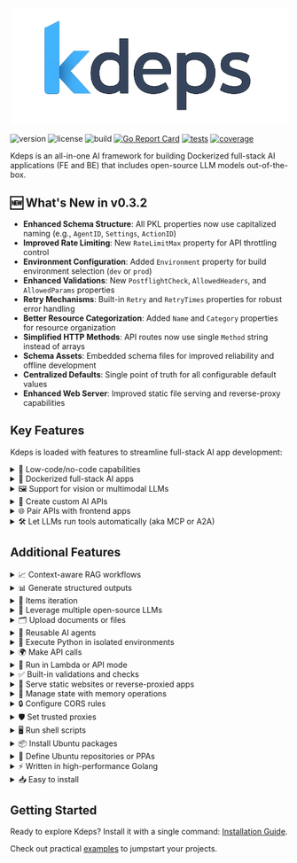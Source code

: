 <p align="center">
  <img src="./docs/public/logo.png" width="500" />
</p>

![version](https://img.shields.io/github/v/tag/kdeps/kdeps?style=flat-square&label=version)
![license](https://img.shields.io/github/license/kdeps/kdeps?style=flat-square)
![build](https://img.shields.io/github/actions/workflow/status/kdeps/kdeps/build-test.yml?branch=main&style=flat-square)
[![Go Report Card](https://goreportcard.com/badge/github.com/kdeps/kdeps)](https://goreportcard.com/report/github.com/kdeps/kdeps)
[![tests](https://img.shields.io/endpoint?style=flat-square&url=https://gist.githubusercontent.com/jjuliano/ce695f832cd51d014ae6d37353311c59/raw/kdeps-go-tests.json)](https://github.com/kdeps/kdeps/actions/workflows/build-test.yml)
[![coverage](https://img.shields.io/endpoint?style=flat-square&url=https://gist.githubusercontent.com/jjuliano/ce695f832cd51d014ae6d37353311c59/raw/kdeps-go-coverage.json)](https://github.com/kdeps/kdeps/actions/workflows/build-test.yml)

Kdeps is an all-in-one AI framework for building Dockerized full-stack AI applications (FE and BE) that includes
open-source LLM models out-of-the-box.

## 🆕 What's New in v0.3.2

- **Enhanced Schema Structure**: All PKL properties now use capitalized naming (e.g., `AgentID`, `Settings`, `ActionID`)
- **Improved Rate Limiting**: New `RateLimitMax` property for API throttling control
- **Environment Configuration**: Added `Environment` property for build environment selection (`dev` or `prod`)
- **Enhanced Validations**: New `PostflightCheck`, `AllowedHeaders`, and `AllowedParams` properties
- **Retry Mechanisms**: Built-in `Retry` and `RetryTimes` properties for robust error handling
- **Better Resource Categorization**: Added `Name` and `Category` properties for resource organization
- **Simplified HTTP Methods**: API routes now use single `Method` string instead of arrays
- **Schema Assets**: Embedded schema files for improved reliability and offline development
- **Centralized Defaults**: Single point of truth for all configurable default values
- **Enhanced Web Server**: Improved static file serving and reverse-proxy capabilities

## Key Features

Kdeps is loaded with features to streamline full-stack AI app development:

<details>
  <summary>🧩 Low-code/no-code capabilities</summary>
  Build <a href="https://kdeps.com/getting-started/configuration/workflow.html">operational full-stack AI apps</a>, enabling accessible development for non-technical users.

```pkl
// workflow.pkl
amends "package://schema.kdeps.com/core@0.3.2#/Workflow.pkl"

AgentID = "ticketResolutionAgent"
Description = "Automates customer support ticket resolution with LLM responses."
Version = "1.0.0"
TargetActionID = "responseResource"
Settings {
  RateLimitMax = 100
  Environment = "dev"
  APIServerMode = true
  APIServer {
    HostIP = "127.0.0.1"
    PortNum = 3000
    Routes {
      new { 
        Path = "/api/v1/ticket"
        Methods { "POST" }
        ActionID = "responseResource"
      }
    }
    CORS { 
      EnableCORS = true
      AllowOrigins { "http://localhost:8080" }
    }
  }
  AgentSettings {
    Timezone = "Etc/UTC"
    Models { "llama3.2:1b" }
    OllamaTagVersion = "0.8.0"
  }
}
```

```pkl
// resources/fetch_data.pkl
amends "package://schema.kdeps.com/core@0.3.2#/Resource.pkl"

ActionID = "httpFetchResource"
Name = "CRM Fetch"
Description = "Fetches ticket data via CRM API."
Category = "integration"
Run {
  RestrictToHTTPMethods { "POST" }
  RestrictToRoutes { "/api/v1/ticket" }
  AllowedHeaders { "Authorization"; "Content-Type" }
  AllowedParams { "ticket_id" }
  PreflightCheck {
    Validations { "@(request.data().ticket_id)" != "" }
    Retry = true
    RetryTimes = 3
  }
  HTTPClient {
    Method = "GET"
    URL = "https://crm.example.com/api/ticket/@(request.data().ticket_id)"
    Headers { ["Authorization"] = "Bearer @(session.getRecord('crm_token'))" }
    TimeoutDuration = 30.s
  }
}
```

```pkl
// resources/llm.pkl
amends "package://schema.kdeps.com/core@0.3.2#/Resource.pkl"

ActionID = "llmResource"
Name = "LLM Ticket Response"
Description = "Generates responses for customer tickets."
Category = "ai"
Requires { "httpFetchResource" }
Run {
  RestrictToHTTPMethods { "POST" }
  RestrictToRoutes { "/api/v1/ticket" }
  PreflightCheck {
    Validations { "@(request.data().query)" != "" }
    Retry = false
    RetryTimes = 1
  }
  PostflightCheck {
    Validations { "@(llm.response('llmResource').response_text)" != "" }
    Retry = true
    RetryTimes = 2
  }
  Chat {
    Model = "llama3.2:1b"
    Role = "assistant"
    Prompt = "Provide a professional response to the customer query: @(request.data().query)"
    Scenario {
      new { Role = "system"; Prompt = "You are a customer support assistant. Be polite and concise." }
      new { Role = "system"; Prompt = "Ticket data: @(client.responseBody("httpFetchResource"))" }
    }
    JSONResponse = true
    JSONResponseKeys { "response_text" }
    TimeoutDuration = 60.s
  }
}
```

```pkl
// resources/response.pkl
amends "package://schema.kdeps.com/core@0.3.2#/Resource.pkl"

ActionID = "responseResource"
Name = "API Response"
Description = "Returns ticket resolution response."
Category = "output"
Requires { "llmResource" }
Run {
  RestrictToHTTPMethods { "POST" }
  RestrictToRoutes { "/api/v1/ticket" }
  APIResponse {
    Success = true
    Response {
      Data { "@(llm.response('llmResource'))" }
    }
    Meta { 
      Headers { ["Content-Type"] = "application/json" }
    }
  }
}
```
</details>

<details>
  <summary>🐳 Dockerized full-stack AI apps</summary>
  Build applications with <a href="https://kdeps.com/getting-started/introduction/quickstart.html#quickstart">batteries included</a> for seamless development and deployment, as detailed in the <a href="https://kdeps.com/getting-started/configuration/workflow.html#ai-agent-settings">AI agent settings</a>.

```pkl
# Creating a Docker image of the kdeps AI agent is easy!
# First, package the AI agent project.
$ kdeps package tickets-ai/
INFO kdeps package created package-file=tickets-ai-1.0.0.kdeps
# Then build a docker image and run.
$ kdeps run tickets-ai-1.0.0.kdeps
# It also creates a Docker compose configuration file.
```

```pkl
# docker-compose.yml
version: '3.8'
services:
  kdeps-tickets-ai-cpu:
    image: kdeps-tickets-ai:1.0.0
    ports:
      - "127.0.0.1:3000"
    restart: on-failure
    volumes:
      - ollama:/root/.ollama
      - kdeps:/.kdeps
volumes:
  ollama:
    external:
      name: ollama
  kdeps:
    external:
      name: kdeps
```
</details>

<details>
  <summary>🖼️ Support for vision or multimodal LLMs</summary>
  Process text, images, and other data types in a single workflow with <a href="https://kdeps.com/getting-started/resources/multimodal.html">vision or multimodal LLMs</a>.

```pkl
// workflow.pkl
amends "package://schema.kdeps.com/core@0.3.2#/Workflow.pkl"

AgentID = "visualTicketAnalyzer"
Description = "Analyzes images in support tickets for defects using a vision model."
Version = "1.0.0"
TargetActionID = "responseResource"
Settings {
  RateLimitMax = 50
  Environment = "dev"
  APIServerMode = true
  APIServer {
    HostIP = "127.0.0.1"
    PortNum = 3000
    Routes {
      new { 
        Path = "/api/v1/visual-ticket"
        Methods { "POST" }
        ActionID = "responseResource"
      }
    }
    CORS { 
      EnableCORS = true
      AllowOrigins { "http://localhost:8080" }
    }
  }
  AgentSettings {
    Timezone = "Etc/UTC"
    Models { "llama3.2-vision" }
    OllamaTagVersion = "0.8.0"
  }
}
```

```pkl
// resources/fetch_data.pkl
amends "package://schema.kdeps.com/core@0.3.2#/Resource.pkl"

ActionID = "httpFetchResource"
Name = "CRM Fetch"
Description = "Fetches ticket data via CRM API."
Category = "integration"
Run {
  RestrictToHTTPMethods { "POST" }
  RestrictToRoutes { "/api/v1/visual-ticket" }
  AllowedParams { "ticket_id" }
  PreflightCheck {
    Validations { "@(request.data().ticket_id)" != "" }
    Retry = true
    RetryTimes = 3
  }
  HTTPClient {
    Method = "GET"
    URL = "https://crm.example.com/api/ticket/@(request.data().ticket_id)"
    Headers { ["Authorization"] = "Bearer @(session.getRecord('crm_token'))" }
    TimeoutDuration = 30.s
  }
}
```

```pkl
// resources/llm.pkl
amends "package://schema.kdeps.com/core@0.3.2#/Resource.pkl"

ActionID = "llmResource"
Name = "Visual Defect Analyzer"
Description = "Analyzes ticket images for defects."
Category = "ai"
Requires { "httpFetchResource" }
Run {
  RestrictToHTTPMethods { "POST" }
  RestrictToRoutes { "/api/v1/visual-ticket" }
  AllowedHeaders { "Content-Type" }
  PreflightCheck {
    Validations { "@(request.filecount())" > 0 }
    Retry = false
    RetryTimes = 1
  }
  PostflightCheck {
    Validations { "@(llm.response('llmResource').defect_description)" != "" }
    Retry = true
    RetryTimes = 2
  }
  Chat {
    Model = "llama3.2-vision"
    Role = "assistant"
    Prompt = "Analyze the image for product defects and describe any issues found."
    Files { "@(request.files()[0])" }
    Scenario {
      new { Role = "system"; Prompt = "You are a support assistant specializing in visual defect detection." }
      new { Role = "system"; Prompt = "Ticket data: @(client.responseBody("httpFetchResource"))" }
    }
    JSONResponse = true
    JSONResponseKeys { "defect_description"; "severity" }
    TimeoutDuration = 60.s
  }
}
```

```pkl
// resources/response.pkl
amends "package://schema.kdeps.com/core@0.3.2#/Resource.pkl"

ActionID = "responseResource"
Name = "API Response"
Description = "Returns defect analysis result."
Category = "output"
Requires { "llmResource" }
Run {
  RestrictToHTTPMethods { "POST" }
  RestrictToRoutes { "/api/v1/visual-ticket" }
  APIResponse {
    Success = true
    Response {
      Data { "@(llm.response('llmResource'))" }
    }
    Meta { 
      Headers { ["Content-Type"] = "application/json" }
    }
  }
}
```
</details>

<details>
  <summary>🔌 Create custom AI APIs</summary>
  Serve <a href="https://kdeps.com/getting-started/configuration/workflow.html#llm-models">open-source LLMs</a> through custom <a href="https://kdeps.com/getting-started/configuration/workflow.html#api-server-settings">AI APIs</a> for robust AI-driven applications.
</details>

<details>
  <summary>🌐 Pair APIs with frontend apps</summary>
  Integrate with frontend apps like Streamlit, NodeJS, and more for interactive AI-driven user interfaces, as outlined in <a href="https://kdeps.com/getting-started/configuration/workflow.html#web-server-settings">web server settings</a>.

```pkl
// workflow.pkl
amends "package://schema.kdeps.com/core@0.3.2#/Workflow.pkl"

AgentID = "frontendAIApp"
Description = "Pairs an AI API with a Streamlit frontend for text summarization."
Version = "1.0.0"
TargetActionID = "responseResource"
Settings {
  RateLimitMax = 200
  Environment = "dev"
  APIServerMode = true
  WebServerMode = true
  APIServer {
    HostIP = "127.0.0.1"
    PortNum = 3000
    Routes {
      new { 
        Path = "/api/v1/summarize"
        Methods { "POST" }
        ActionID = "responseResource"
      }
    }
  }
  WebServer {
    HostIP = "127.0.0.1"
    PortNum = 8501
    Routes {
      new {
        Path = "/app"
        PublicPath = "/fe/1.0.0/web/"
        ServerType = "app"
        AppPort = 8501
        Command = "streamlit run app.py"
      }
    }
  }
  AgentSettings {
    Timezone = "Etc/UTC"
    PythonPackages { "streamlit" }
    Models { "llama3.2:1b" }
    OllamaTagVersion = "0.8.0"
  }
}
```

```pkl
// data/fe/web/app.py (Streamlit frontend)
import streamlit as st
import requests

st.title("Text Summarizer")
text = st.text_area("Enter text to summarize")
if st.button("Summarize"):
  response = requests.post("http://localhost:3000/api/v1/summarize", json={"text": text})
  if response.ok:
    st.write(response.json()['response']['data']['summary'])
  else:
    st.error("Error summarizing text")
```

```pkl
// resources/llm.pkl
amends "package://schema.kdeps.com/core@0.3.2#/Resource.pkl"

ActionID = "llmResource"
Name = "Text Summarizer"
Description = "Summarizes input text using an LLM."
Category = "ai"
Run {
  RestrictToHTTPMethods { "POST" }
  RestrictToRoutes { "/api/v1/summarize" }
  AllowedParams { "text" }
  PreflightCheck {
    Validations { "@(request.data().text)" != "" }
    Retry = false
    RetryTimes = 1
  }
  Chat {
    Model = "llama3.2:1b"
    Role = "assistant"
    Prompt = "Summarize this text in 50 words or less: @(request.data().text)"
    JSONResponse = true
    JSONResponseKeys { "summary" }
    TimeoutDuration = 60.s
  }
}
```
</details>

<details>
  <summary>🛠️ Let LLMs run tools automatically (aka MCP or A2A)</summary>
  Enhance functionality through scripts and sequential tool pipelines with <a href="https://kdeps.com/getting-started/resources/llm.html#tools-configuration">external tools and chained tool workflows</a>.

```pkl
// workflow.pkl
amends "package://schema.kdeps.com/core@0.3.2#/Workflow.pkl"

AgentID = "toolChainingAgent"
Description = "Uses LLM to query a database and generate a report via tools."
Version = "1.0.0"
TargetActionID = "responseResource"
Settings {
  RateLimitMax = 50
  Environment = "dev"
  APIServerMode = true
  APIServer {
    HostIP = "127.0.0.1"
    PortNum = 3000
    Routes {
      new { 
        Path = "/api/v1/report"
        Methods { "POST" }
        ActionID = "responseResource"
      }
    }
  }
  AgentSettings {
    Timezone = "Etc/UTC"
    Models { "llama3.2:1b" }
    OllamaTagVersion = "0.8.0"
  }
}
```

```pkl
// resources/llm.pkl
amends "package://schema.kdeps.com/core@0.3.2#/Resource.pkl"

ActionID = "llmResource"
Name = "Report Generator"
Description = "Generates a report using a database query tool."
Category = "analytics"
Run {
  RestrictToHTTPMethods { "POST" }
  RestrictToRoutes { "/api/v1/report" }
  AllowedParams { "date_range" }
  PreflightCheck {
    Validations { "@(request.params("date_range"))" != "" }
    Retry = false
    RetryTimes = 1
  }
  Chat {
    Model = "llama3.2:1b"
    Role = "assistant"
    Prompt = "Generate a sales report based on database query results. Date range: @(request.params("date_range"))"
    Tools {
      new {
        Name = "query_sales_db"
        Script = "@(data.filepath('tools/1.0.0', 'query_sales.py'))"
        Description = "Queries the sales database for recent transactions"
        Parameters {
          ["date_range"] { Required = true; Type = "string"; Description = "Date range for query (e.g., '2025-01-01:2025-05-01')" }
        }
      }
    }
    JSONResponse = true
    JSONResponseKeys { "report" }
    TimeoutDuration = 60.s
  }
}
```

```pkl
// data/tools/query_sales.py
import sqlite3
import sys

def query_sales(date_range):
  start, end = date_range.split(':')
  conn = sqlite3.connect('sales.db')
  cursor = conn.execute("SELECT * FROM transactions WHERE date BETWEEN ? AND ?", (start, end))
  results = cursor.fetchall()
  conn.close()
  return results

print(query_sales(sys.argv[1]))
```
</details>

## Additional Features

<details>
  <summary>📈 Context-aware RAG workflows</summary>
  Enable accurate, knowledge-intensive tasks with <a href="https://kdeps.com/getting-started/resources/kartographer.html">RAG workflows</a>.
</details>

<details>
  <summary>📊 Generate structured outputs</summary>
  Create consistent, machine-readable responses from LLMs, as described in the <a href="https://kdeps.com/getting-started/resources/llm.html#chat-block">chat block documentation</a>.

```pkl
// workflow.pkl
amends "package://schema.kdeps.com/core@0.3.2#/Workflow.pkl"

AgentID = "structuredOutputAgent"
Description = "Generates structured JSON responses from LLM."
Version = "1.0.0"
TargetActionID = "responseResource"
Settings {
  RateLimitMax = 100
  Environment = "dev"
  APIServerMode = true
  APIServer {
    HostIP = "127.0.0.1"
    PortNum = 3000
    Routes {
      new { 
        Path = "/api/v1/structured"
        Methods { "POST" }
        ActionID = "responseResource"
      }
    }
  }
  AgentSettings {
    Timezone = "Etc/UTC"
    Models { "llama3.2:1b" }
    OllamaTagVersion = "0.8.0"
  }
}
```

```pkl
// resources/llm.pkl
amends "package://schema.kdeps.com/core@0.3.2#/Resource.pkl"

ActionID = "llmResource"
Name = "Structured Response Generator"
Description = "Generates structured JSON output."
Category = "analytics"
Run {
  RestrictToHTTPMethods { "POST" }
  RestrictToRoutes { "/api/v1/structured" }
  AllowedParams { "text" }
  PreflightCheck {
    Validations { "@(request.data().text)" != "" }
    Retry = false
    RetryTimes = 1
  }
  Chat {
    Model = "llama3.2:1b"
    Role = "assistant"
    Prompt = "Analyze this text and return a structured response: @(request.data().text)"
    JSONResponse = true
    JSONResponseKeys { "summary"; "keywords" }
    TimeoutDuration = 60.s
  }
}
```
</details>

<details>
  <summary>🔄 Items iteration</summary>
  Iterate over multiple items in a resource to process them sequentially, using <a href="https://kdeps.com/getting-started/resources/items.html">items iteration</a> with `item.current()`, `item.prev()`, and `item.next()`.

```pkl
// workflow.pkl
amends "package://schema.kdeps.com/core@0.3.2#/Workflow.pkl"

AgentID = "mtvScenarioGenerator"
Description = "Generates MTV video scenarios based on song lyrics."
Version = "1.0.0"
TargetActionID = "responseResource"
Settings {
  RateLimitMax = 100
  Environment = "dev"
  APIServerMode = true
  APIServer {
    HostIP = "127.0.0.1"
    PortNum = 3000
    Routes {
      new { 
        Path = "/api/v1/mtv-scenarios"
        Methods { "GET" }
        ActionID = "responseResource"
      }
    }
    CORS { 
      EnableCORS = true
      AllowOrigins { "http://localhost:8080" }
    }
  }
  AgentSettings {
    Timezone = "Etc/UTC"
    Models { "llama3.2:1b" }
    OllamaTagVersion = "0.8.0"
  }
}
```

```pkl
// resources/llm.pkl
amends "package://schema.kdeps.com/core@0.3.2#/Resource.pkl"

ActionID = "llmResource"
Name = "MTV Scenario Generator"
Description = "Generates MTV video scenarios for song lyrics."
Category = "ai"
Items {
  "A long, long time ago"
  "I can still remember"
  "How that music used to make me smile"
  "And I knew if I had my chance"
}
Run {
  RestrictToHTTPMethods { "GET" }
  RestrictToRoutes { "/api/v1/mtv-scenarios" }
  SkipCondition {
    "@(item.current())" == "And I knew if I had my chance" // Skip this lyric
  }
  Chat {
    Model = "llama3.2:1b"
    Role = "assistant"
    Prompt = """
    Based on the lyric @(item.current()) from the song "American Pie," generate a suitable scenario for an MTV music video. The scenario should include a vivid setting, key visual elements, and a mood that matches the lyric's tone.
    """
    Scenario {
      new { Role = "system"; Prompt = "You are a creative director specializing in music video production." }
    }
    JSONResponse = true
    JSONResponseKeys { "setting"; "visual_elements"; "mood" }
    TimeoutDuration = 60.s
  }
}
```

```pkl
// resources/response.pkl
amends "package://schema.kdeps.com/core@0.3.2#/Resource.pkl"

ActionID = "responseResource"
Name = "API Response"
Description = "Returns MTV video scenarios."
Category = "output"
Requires { "llmResource" }
Run {
  RestrictToHTTPMethods { "GET" }
  RestrictToRoutes { "/api/v1/mtv-scenarios" }
  APIResponse {
    Success = true
    Response {
      Data { "@(llm.response('llmResource'))" }
    }
    Meta { 
      Headers { ["Content-Type"] = "application/json" }
    }
  }
}
```
</details>

<details>
  <summary>🤖 Leverage multiple open-source LLMs</summary>
  Use LLMs from <a href="https://kdeps.com/getting-started/configuration/workflow.html#llm-models">Ollama</a> and <a href="https://github.com/kdeps/examples/tree/main/huggingface_imagegen_api">Huggingface</a> for diverse AI capabilities.

```pkl
// workflow.pkl
amends "package://schema.kdeps.com/core@0.3.2#/Workflow.pkl"

AgentSettings {
  Models {
    "tinydolphin"
    "llama3.3"
    "llama3.2-vision"
    "llama3.2:1b"
    "mistral"
    "gemma"
  }
}
```
</details>

<details>
  <summary>🗂️ Upload documents or files</summary>
  Process documents for LLM analysis, ideal for document analysis tasks, as shown in the <a href="https://kdeps.com/getting-started/tutorials/files.html">file upload tutorial</a>.

```pkl
// workflow.pkl
amends "package://schema.kdeps.com/core@0.3.2#/Workflow.pkl"

AgentID = "docAnalysisAgent"
Description = "Analyzes uploaded documents with LLM."
Version = "1.0.0"
TargetActionID = "responseResource"
Settings {
  RateLimitMax = 100
  Environment = "dev"
  APIServerMode = true
  APIServer {
    HostIP = "127.0.0.1"
    PortNum = 3000
    Routes {
      new { 
        Path = "/api/v1/doc-analyze"
        Methods { "POST" }
        ActionID = "responseResource"
      }
    }
  }
  AgentSettings {
    Timezone = "Etc/UTC"
    Models { "llama3.2-vision" }
    OllamaTagVersion = "0.8.0"
  }
}
```

```pkl
// resources/llm.pkl
amends "package://schema.kdeps.com/core@0.3.2#/Resource.pkl"

ActionID = "llmResource"
Name = "Document Analyzer"
Description = "Extracts text from uploaded documents."
Category = "ai"
Run {
  RestrictToHTTPMethods { "POST" }
  RestrictToRoutes { "/api/v1/doc-analyze" }
  PreflightCheck {
    Validations { "@(request.filecount())" > 0 }
    Retry = false
    RetryTimes = 1
  }
  Chat {
    Model = "llama3.2-vision"
    Role = "assistant"
    Prompt = "Extract key information from this document."
    Files { "@(request.files()[0])" }
    JSONResponse = true
    JSONResponseKeys { "key_info" }
    TimeoutDuration = 60.s
  }
}
```
</details>

<details>
  <summary>🔄 Reusable AI agents</summary>
  Create flexible workflows with <a href="https://kdeps.com/getting-started/resources/remix.html">reusable AI agents</a>.

```pkl
// workflow.pkl
amends "package://schema.kdeps.com/core@0.3.2#/Workflow.pkl"

AgentID = "docAnalysisAgent"
Description = "Analyzes uploaded documents with LLM."
Version = "1.0.0"
TargetActionID = "responseResource"
Workflows { "@ticketResolutionAgent" }
Settings {
  RateLimitMax = 100
  Environment = "dev"
  APIServerMode = true
  APIServer {
    HostIP = "127.0.0.1"
    PortNum = 3000
    Routes {
      new { 
        Path = "/api/v1/doc-analyze"
        Methods { "POST" }
        ActionID = "responseResource"
      }
    }
  }
  AgentSettings {
    Timezone = "Etc/UTC"
    Models { "llama3.2-vision" }
    OllamaTagVersion = "0.8.0"
  }
}
```

```pkl
// resources/response.pkl
amends "package://schema.kdeps.com/core@0.3.2#/Resource.pkl"

ActionID = "responseResource"
Name = "API Response"
Description = "Returns defect analysis result."
Category = "output"
Requires {
  "llmResource"
  "@ticketResolutionAgent/llmResource:1.0.0"
}
Run {
  RestrictToHTTPMethods { "POST" }
  RestrictToRoutes { "/api/v1/doc-analyze" }
  APIResponse {
    Success = true
    Response {
      Data {
        "@(llm.response("llmResource"))"
        "@(llm.response('@ticketResolutionAgent/llmResource:1.0.0'))"
      }
    }
    Meta { 
      Headers { ["Content-Type"] = "application/json" }
    }
  }
}
```
</details>

<details>
  <summary>🐍 Execute Python in isolated environments</summary>
  Run Python code securely using <a href="https://kdeps.com/getting-started/resources/python.html">Anaconda</a> in isolated environments.

```pkl
// resources/python.pkl
amends "package://schema.kdeps.com/core@0.3.2#/Resource.pkl"

ActionID = "pythonResource"
Name = "Data Formatter"
Description = "Formats extracted data for storage."
Run {
  RestrictToHTTPMethods { "POST" }
  RestrictToRoutes { "/api/v1/scan-document" }
  Python {
    Script = """
import pandas as pd

def format_data(data):
  df = pd.DataFrame([data])
  return df.to_json()

print(format_data(@(llm.response('llmResource'))))
"""
    TimeoutDuration = 60.s
  }
}
```
</details>

<details>
  <summary>🌍 Make API calls</summary>
  Perform API calls directly from configuration, as detailed in the <a href="https://kdeps.com/getting-started/resources/client.html">client documentation</a>.

```pkl
// resources/http_client.pkl
amends "package://schema.kdeps.com/core@0.3.2#/Resource.pkl"

ActionID = "httpResource"
Name = "DMS Submission"
Description = "Submits extracted data to document management system."
Run {
  RestrictToHTTPMethods { "POST" }
  RestrictToRoutes { "/api/v1/scan-document" }
  HTTPClient {
    Method = "POST"
    URL = "https://dms.example.com/api/documents"
    Data { "@(python.stdout('pythonResource'))" }
    Headers { ["Authorization"] = "Bearer @(session.getRecord('dms_token'))" }
    TimeoutDuration = 30.s
  }
}
```
</details>

<details>
  <summary>🚀 Run in Lambda or API mode</summary>
  Operate in <a href="https://kdeps.com/getting-started/configuration/workflow.html#lambda-mode">Lambda mode</a> or <a href="https://kdeps.com/getting-started/configuration/workflow.html#api-server-settings">API mode</a> for flexible deployment.
</details>

<details>
  <summary>✅ Built-in validations and checks</summary>
  Utilize <a href="https://kdeps.com/getting-started/resources/api-request-validations.html#api-request-validations">API request validations</a>, <a href="https://kdeps.com/getting-started/resources/validations.html">custom validation checks</a>, and <a href="https://kdeps.com/getting-started/resources/skip.html">skip conditions</a> for robust workflows.

```pkl
RestrictToHTTPMethods { "POST" }
RestrictToRoutes { "/api/v1/scan-document" }
PreflightCheck {
  Validations { "@(request.filetype('document'))" == "image/jpeg" }
}
SkipCondition { "@(request.data().query.length)" < 5 }
```
</details>

<details>
  <summary>📁 Serve static websites or reverse-proxied apps</summary>
  Host <a href="https://kdeps.com/getting-started/configuration/workflow.html#static-file-serving">static websites</a> or <a href="https://kdeps.com/getting-started/configuration/workflow.html#reverse-proxying">reverse-proxied apps</a> directly.

```pkl
// workflow.pkl
amends "package://schema.kdeps.com/core@0.3.2#/Workflow.pkl"

AgentID = "frontendAIApp"
Description = "Pairs an AI API with a Streamlit frontend for text summarization."
Version = "1.0.0"
TargetActionID = "responseResource"
Settings {
  RateLimitMax = 200
  Environment = "dev"
  APIServerMode = true
  WebServerMode = true
  APIServer {
    HostIP = "127.0.0.1"
    PortNum = 3000
    Routes {
      new { 
        Path = "/api/v1/summarize"
        Methods { "POST" }
        ActionID = "responseResource"
      }
    }
  }
  WebServer {
    HostIP = "127.0.0.1"
    PortNum = 8501
    Routes {
      new {
        Path = "/app"
        ServerType = "app"
        AppPort = 8501
        Command = "streamlit run app.py"
      }
    }
  }
  AgentSettings {
    Timezone = "Etc/UTC"
    PythonPackages { "streamlit" }
    Models { "llama3.2:1b" }
    OllamaTagVersion = "0.8.0"
  }
}
```
</details>

<details>
  <summary>💾 Manage state with memory operations</summary>
  Store, retrieve, and clear persistent data using <a href="https://kdeps.com/getting-started/resources/memory.html">memory operations</a>.

```pkl
expr {
  "@(memory.setRecord('user_data', request.data().data))"
}
local user_data = "@(memory.getRecord('user_data'))"
```
</details>

<details>
  <summary>🔒 Configure CORS rules</summary>
  Set <a href="https://kdeps.com/getting-started/configuration/workflow.html#cors-configuration">CORS rules</a> directly in the workflow for secure API access.

```pkl
// workflow.pkl
amends "package://schema.kdeps.com/core@0.3.2#/Workflow.pkl"

Settings {
  APIServer {
    CORS {
      EnableCORS = true
      AllowOrigins { "https://example.com" }
      AllowMethods { "GET"; "POST" }
    }
  }
}
```
</details>

<details>
  <summary>🛡️ Set trusted proxies</summary>
  Enhance API and frontend security with <a href="https://kdeps.com/getting-started/configuration/workflow.html#trustedproxies">trusted proxies</a>.

```pkl
// workflow.pkl
amends "package://schema.kdeps.com/core@0.3.2#/Workflow.pkl"

Settings {
  APIServerMode = true
  APIServer {
    HostIP = "127.0.0.1"
    PortNum = 3000
    Routes {
      new { 
        Path = "/api/v1/proxy"
        Methods { "GET" }
        ActionID = "responseResource"
      }
    }
    TrustedProxies { "192.168.1.1"; "10.0.0.0/8" }
  }
}
```
</details>

<details>
  <summary>🖥️ Run shell scripts</summary>
  Execute <a href="https://kdeps.com/getting-started/resources/exec.html">shell scripts</a> seamlessly within workflows.

```pkl
// resources/exec.pkl
amends "package://schema.kdeps.com/core@0.3.2#/Resource.pkl"

ActionID = "execResource"
Name = "Shell Script Runner"
Description = "Runs a shell script."
Run {
  Exec {
    Command = """
echo "Processing request at $(date)"
"""
    TimeoutDuration = 60.s
  }
}
```
</details>

<details>
  <summary>📦 Install Ubuntu packages</summary>
  Install <a href="https://kdeps.com/getting-started/configuration/workflow.html#ubuntu-packages">Ubuntu packages</a> via configuration for customized environments.

```pkl
// workflow.pkl
amends "package://schema.kdeps.com/core@0.3.2#/Workflow.pkl"

Settings {
  AgentSettings {
    Timezone = "Etc/UTC"
    Packages {
      "tesseract-ocr"
      "poppler-utils"
      "npm"
      "ffmpeg"
    }
    OllamaTagVersion = "0.8.0"
  }
}
```
</details>

<details>
  <summary>📜 Define Ubuntu repositories or PPAs</summary>
  Configure <a href="https://kdeps.com/getting-started/configuration/workflow.html#ubuntu-repositories">Ubuntu repositories or PPAs</a> for additional package sources.

```pkl
// workflow.pkl
amends "package://schema.kdeps.com/core@0.3.2#/Workflow.pkl"

Settings {
  AgentSettings {
    Repositories {
      "ppa:alex-p/tesseract-ocr-devel"
    }
  }
}
```
</details>

<details>
  <summary>⚡ Written in high-performance Golang</summary>
  Benefit from the speed and efficiency of Golang for high-performance applications.
</details>

<details>
  <summary>📥 Easy to install</summary>
  Install and use Kdeps with a single command, as outlined in the <a href="https://kdeps.com/getting-started/introduction/installation.html">installation guide</a>.

```shell
# On macOS
brew install kdeps/tap/kdeps
# Windows, Linux, and macOS
curl -LsSf https://raw.githubusercontent.com/kdeps/kdeps/refs/heads/main/install.sh | sh
```
</details>

## Getting Started

Ready to explore Kdeps? Install it with a single command: [Installation Guide](https://kdeps.com/getting-started/introduction/installation.html).

Check out practical [examples](https://github.com/kdeps/examples) to jumpstart your projects.
